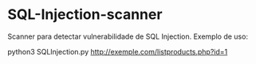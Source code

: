 # SQL-Injection-scanner
Scanner para detectar vulnerabilidade de SQL Injection.
Exemplo de uso:

python3 SQLInjection.py http://exemple.com/listproducts.php?id=1

